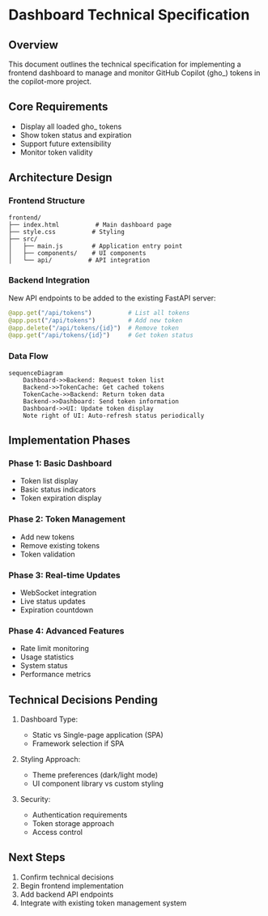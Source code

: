 # Dashboard Technical Specification

## Overview
This document outlines the technical specification for implementing a frontend dashboard to manage and monitor GitHub Copilot (gho_) tokens in the copilot-more project.

## Core Requirements
- Display all loaded gho_ tokens
- Show token status and expiration
- Support future extensibility
- Monitor token validity

## Architecture Design

### Frontend Structure
```
frontend/
├── index.html          # Main dashboard page
├── style.css          # Styling
├── src/
│   ├── main.js        # Application entry point
│   ├── components/    # UI components
│   └── api/          # API integration
```

### Backend Integration
New API endpoints to be added to the existing FastAPI server:
```python
@app.get("/api/tokens")          # List all tokens
@app.post("/api/tokens")         # Add new token
@app.delete("/api/tokens/{id}")  # Remove token
@app.get("/api/tokens/{id}")     # Get token status
```

### Data Flow
```mermaid
sequenceDiagram
    Dashboard->>Backend: Request token list
    Backend->>TokenCache: Get cached tokens
    TokenCache->>Backend: Return token data
    Backend->>Dashboard: Send token information
    Dashboard->>UI: Update token display
    Note right of UI: Auto-refresh status periodically
```

## Implementation Phases

### Phase 1: Basic Dashboard
- Token list display
- Basic status indicators
- Token expiration display

### Phase 2: Token Management
- Add new tokens
- Remove existing tokens
- Token validation

### Phase 3: Real-time Updates
- WebSocket integration
- Live status updates
- Expiration countdown

### Phase 4: Advanced Features
- Rate limit monitoring
- Usage statistics
- System status
- Performance metrics

## Technical Decisions Pending
1. Dashboard Type:
   - Static vs Single-page application (SPA)
   - Framework selection if SPA

2. Styling Approach:
   - Theme preferences (dark/light mode)
   - UI component library vs custom styling

3. Security:
   - Authentication requirements
   - Token storage approach
   - Access control

## Next Steps
1. Confirm technical decisions
2. Begin frontend implementation
3. Add backend API endpoints
4. Integrate with existing token management system